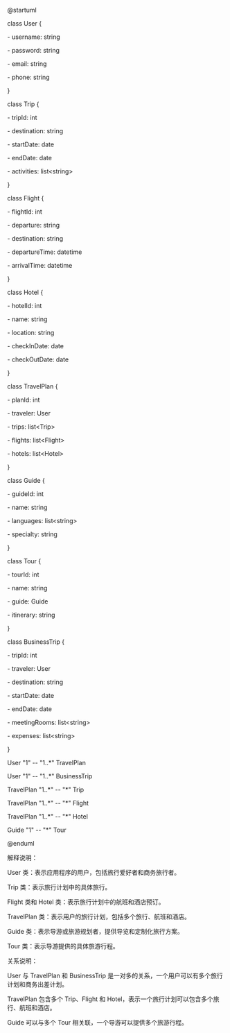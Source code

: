 @startuml



class User {

&#x20;   \- username: string

&#x20;   \- password: string

&#x20;   \- email: string

&#x20;   \- phone: string

}



class Trip {

&#x20;   \- tripId: int

&#x20;   \- destination: string

&#x20;   \- startDate: date

&#x20;   \- endDate: date

&#x20;   \- activities: list\<string>

}



class Flight {

&#x20;   \- flightId: int

&#x20;   \- departure: string

&#x20;   \- destination: string

&#x20;   \- departureTime: datetime

&#x20;   \- arrivalTime: datetime

}



class Hotel {

&#x20;   \- hotelId: int

&#x20;   \- name: string

&#x20;   \- location: string

&#x20;   \- checkInDate: date

&#x20;   \- checkOutDate: date

}



class TravelPlan {

&#x20;   \- planId: int

&#x20;   \- traveler: User

&#x20;   \- trips: list\<Trip>

&#x20;   \- flights: list\<Flight>

&#x20;   \- hotels: list\<Hotel>

}



class Guide {

&#x20;   \- guideId: int

&#x20;   \- name: string

&#x20;   \- languages: list\<string>

&#x20;   \- specialty: string

}



class Tour {

&#x20;   \- tourId: int

&#x20;   \- name: string

&#x20;   \- guide: Guide

&#x20;   \- itinerary: string

}



class BusinessTrip {

&#x20;   \- tripId: int

&#x20;   \- traveler: User

&#x20;   \- destination: string

&#x20;   \- startDate: date

&#x20;   \- endDate: date

&#x20;   \- meetingRooms: list\<string>

&#x20;   \- expenses: list\<string>

}



User "1" -- "1..\*" TravelPlan

User "1" -- "1..\*" BusinessTrip

TravelPlan "1..\*" -- "\*" Trip

TravelPlan "1..\*" -- "\*" Flight

TravelPlan "1..\*" -- "\*" Hotel

Guide "1" -- "\*" Tour



@enduml



解释说明：

User 类：表示应用程序的用户，包括旅行爱好者和商务旅行者。

Trip 类：表示旅行计划中的具体旅行。

Flight 类和 Hotel 类：表示旅行计划中的航班和酒店预订。

TravelPlan 类：表示用户的旅行计划，包括多个旅行、航班和酒店。

Guide 类：表示导游或旅游规划者，提供导览和定制化旅行方案。

Tour 类：表示导游提供的具体旅游行程。



关系说明：

User 与 TravelPlan 和 BusinessTrip 是一对多的关系，一个用户可以有多个旅行计划和商务出差计划。

TravelPlan 包含多个 Trip、Flight 和 Hotel，表示一个旅行计划可以包含多个旅行、航班和酒店。

Guide 可以与多个 Tour 相关联，一个导游可以提供多个旅游行程。
